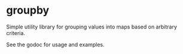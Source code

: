# groupby

Simple utility library for grouping values into maps based on arbitrary criteria.

See the godoc for usage and examples.
